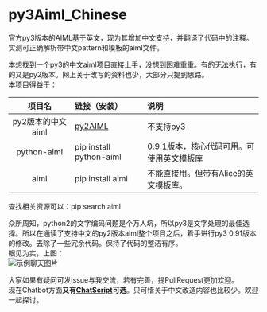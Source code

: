 # py3Aiml_Chinese
官方py3版本的AIML基于英文，现为其增加中文支持，并翻译了代码中的注释。实测可正确解析带中文pattern和模板的aiml文件。

本想找到一个py3的中文aiml项目直接上手，没想到困难重重。有的无法执行，有的又是py2版本。网上关于改写的资料也少，大部分只提到思路。</br>
本项目得益于：

项目名|链接（安装）|说明
:-:|:-|:-
py2版本的中文aiml|[py2AIML](https://github.com/andelf/PyAIML) |不支持py3
python-aiml|pip install python-aiml| 0.9.1版本，核心代码可用。可使用英文模板库
aiml|pip install aiml|不能直接用。但带有Alice的英文模板库。

查找相关资源可以：pip search aiml

众所周知，python2的文字编码问题是个万人坑，所以py3是文字处理的最佳选择。所以在通读了支持中文的py2版本aiml整个项目之后，着手进行py3 0.91版本的修改。去除了一些冗余代码。保持了代码的整洁有序。<br>
眼见为实，上图：<br>
![示例聊天图片](https://github.com/yaleimeng/py3Aiml_Chinese/blob/master/alice.png)

大家如果有疑问可发Issue与我交流，若有完善，提PullRequest更加欢迎。</br>
现在Chatbot方面**又有[ChatScript](https://github.com/ChatScript/ChatScript)可选**。只可惜关于中文改造内容也比较少。欢迎一起探讨。
